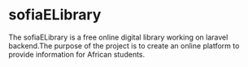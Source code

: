 # sofiaELibrary
The sofiaELibrary is a free online digital library working on laravel backend.The purpose of the project is to create an online platform to provide information for African students. 
